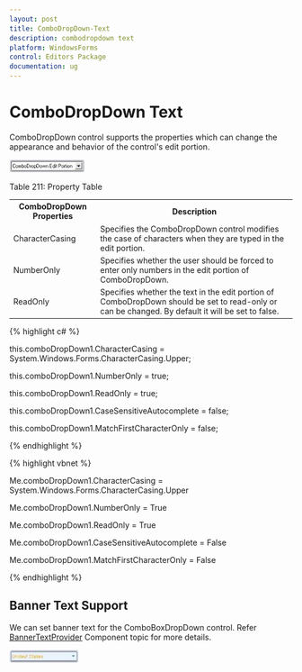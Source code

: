 ```yaml
---
layout: post
title: ComboDropDown-Text
description: combodropdown text
platform: WindowsForms
control: Editors Package
documentation: ug
---
```


# ComboDropDown Text

ComboDropDown control supports the properties which can change the appearance and behavior of the control's edit portion.

![](Overview_images/Overview_img284.jpeg) 



Table 211: Property Table

<table>
<tr>
<th>
ComboDropDown Properties</th><th>
Description</th></tr>
<tr>
<td>
CharacterCasing</td><td>
Specifies the ComboDropDown control modifies the case of characters when they are typed in the edit portion.</td></tr>
<tr>
<td>
NumberOnly</td><td>
Specifies whether the user should be forced to enter only numbers in the edit portion of ComboDropDown.</td></tr>
<tr>
<td>
ReadOnly</td><td>
Specifies whether the text in the edit portion of ComboDropDown should be set to read-only or can be changed. By default it will be set to false.</td></tr>
</table>


{% highlight c# %}



this.comboDropDown1.CharacterCasing = System.Windows.Forms.CharacterCasing.Upper;

this.comboDropDown1.NumberOnly = true;

this.comboDropDown1.ReadOnly = true;



this.comboDropDown1.CaseSensitiveAutocomplete = false;

this.comboDropDown1.MatchFirstCharacterOnly = false;

{% endhighlight %}

{% highlight vbnet %}



Me.comboDropDown1.CharacterCasing = System.Windows.Forms.CharacterCasing.Upper

Me.comboDropDown1.NumberOnly = True

Me.comboDropDown1.ReadOnly = True



Me.comboDropDown1.CaseSensitiveAutocomplete = False

Me.comboDropDown1.MatchFirstCharacterOnly = False

{% endhighlight %}

## Banner Text Support

We can set banner text for the ComboBoxDropDown control. Refer [BannerTextProvider](/windowsforms/bannertextprovider/overview) Component topic for more details.

![](Overview_images/Overview_img285.jpeg) 







